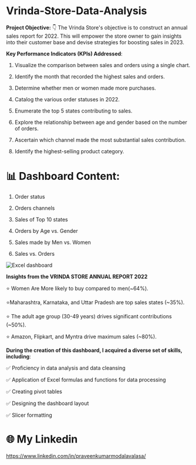 # Vrinda-Store-Data-Analysis

__Project Objective:__ 👇
The Vrinda Store's objective is to construct an annual sales report for 2022. This will empower the store owner to gain insights into their customer base and devise strategies for boosting sales in 2023.

__Key Performance Indicators (KPIs) Addressed__:

1. Visualize the comparison between sales and orders using a single chart.

2. Identify the month that recorded the highest sales and orders.

3. Determine whether men or women made more purchases.

4. Catalog the various order statuses in 2022.

5. Enumerate the top 5 states contributing to sales.

6. Explore the relationship between age and gender based on the number of orders.

7. Ascertain which channel made the most substantial sales contribution.

8. Identify the highest-selling product category.

# 📊 Dashboard Content:
1. Order status

2. Orders channels

3. Sales of Top 10 states

4. Orders by Age vs. Gender

5. Sales made by Men vs. Women

6. Sales vs. Orders

![Excel dashboard](https://github.com/MPraveenKumar97/Vrinda-Store-Data-Analysis/assets/71966737/23210dc2-626d-4b97-981b-1038dfaa837f)



__Insights from the VRINDA STORE ANNUAL REPORT 2022__

⭐ Women Are More likely to buy compared to men(~64%).

⭐Maharashtra, Karnataka, and Uttar Pradesh are top sales states (~35%).

⭐ The adult age group (30-49 years) drives significant contributions (~50%).

⭐ Amazon, Flipkart, and Myntra drive maximum sales (~80%).

__During the creation of this dashboard, I acquired a diverse set of skills, including__:

✅ Proficiency in data analysis and data cleansing

✅ Application of Excel formulas and functions for data processing

✅ Creating pivot tables

✅ Designing the dashboard layout

✅ Slicer formatting

# 🌐 My Linkedin
https://www.linkedin.com/in/praveenkumarmodalavalasa/
